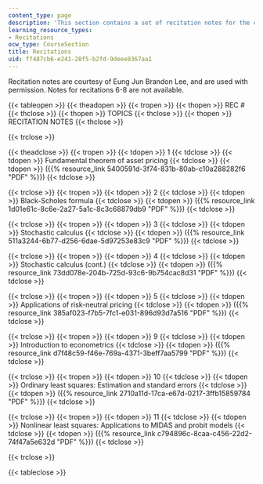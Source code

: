 ```yaml
---
content_type: page
description: 'This section contains a set of recitation notes for the course. '
learning_resource_types:
- Recitations
ocw_type: CourseSection
title: Recitations
uid: ff487cb6-e241-28f5-b2fd-9deee8367aa1
---
```


Recitation notes are courtesy of Eung Jun Brandon Lee, and are used with permission. Notes for recitations 6-8 are not available.

{{< tableopen >}}
{{< theadopen >}}
{{< tropen >}}
{{< thopen >}}
REC #
{{< thclose >}}
{{< thopen >}}
TOPICS
{{< thclose >}}
{{< thopen >}}
RECITATION NOTES
{{< thclose >}}

{{< trclose >}}

{{< theadclose >}}
{{< tropen >}}
{{< tdopen >}}
1
{{< tdclose >}}
{{< tdopen >}}
Fundamental theorem of asset pricing
{{< tdclose >}}
{{< tdopen >}}
({{% resource_link 5400591d-3f74-831b-80ab-c10a288282f6 "PDF" %}})
{{< tdclose >}}

{{< trclose >}}
{{< tropen >}}
{{< tdopen >}}
2
{{< tdclose >}}
{{< tdopen >}}
Black-Scholes formula
{{< tdclose >}}
{{< tdopen >}}
({{% resource_link 1d01e61c-8c6e-2a27-5a1c-8c3c68879db9 "PDF" %}})
{{< tdclose >}}

{{< trclose >}}
{{< tropen >}}
{{< tdopen >}}
3
{{< tdclose >}}
{{< tdopen >}}
Stochastic calculus
{{< tdclose >}}
{{< tdopen >}}
({{% resource_link 511a3244-6b77-d256-6dae-5d97253e83c9 "PDF" %}})
{{< tdclose >}}

{{< trclose >}}
{{< tropen >}}
{{< tdopen >}}
4
{{< tdclose >}}
{{< tdopen >}}
Stochastic calculus (cont.)
{{< tdclose >}}
{{< tdopen >}}
({{% resource_link 73dd078e-204b-725d-93c6-9b754cac8d31 "PDF" %}})
{{< tdclose >}}

{{< trclose >}}
{{< tropen >}}
{{< tdopen >}}
5
{{< tdclose >}}
{{< tdopen >}}
Applications of risk-neutral pricing
{{< tdclose >}}
{{< tdopen >}}
({{% resource_link 385af023-f7b5-7fc1-e031-896d93d7a516 "PDF" %}})
{{< tdclose >}}

{{< trclose >}}
{{< tropen >}}
{{< tdopen >}}
9
{{< tdclose >}}
{{< tdopen >}}
Introduction to econometrics
{{< tdclose >}}
{{< tdopen >}}
({{% resource_link d7f48c59-f46e-769a-4371-3beff7aa5799 "PDF" %}})
{{< tdclose >}}

{{< trclose >}}
{{< tropen >}}
{{< tdopen >}}
10
{{< tdclose >}}
{{< tdopen >}}
Ordinary least squares: Estimation and standard errors
{{< tdclose >}}
{{< tdopen >}}
({{% resource_link 2710a11d-17ca-e67d-0217-3ffb15859784 "PDF" %}})
{{< tdclose >}}

{{< trclose >}}
{{< tropen >}}
{{< tdopen >}}
11
{{< tdclose >}}
{{< tdopen >}}
Nonlinear least squares: Applications to MIDAS and probit models
{{< tdclose >}}
{{< tdopen >}}
({{% resource_link c794896c-8caa-c456-22d2-74f47a5e632d "PDF" %}})
{{< tdclose >}}

{{< trclose >}}

{{< tableclose >}}